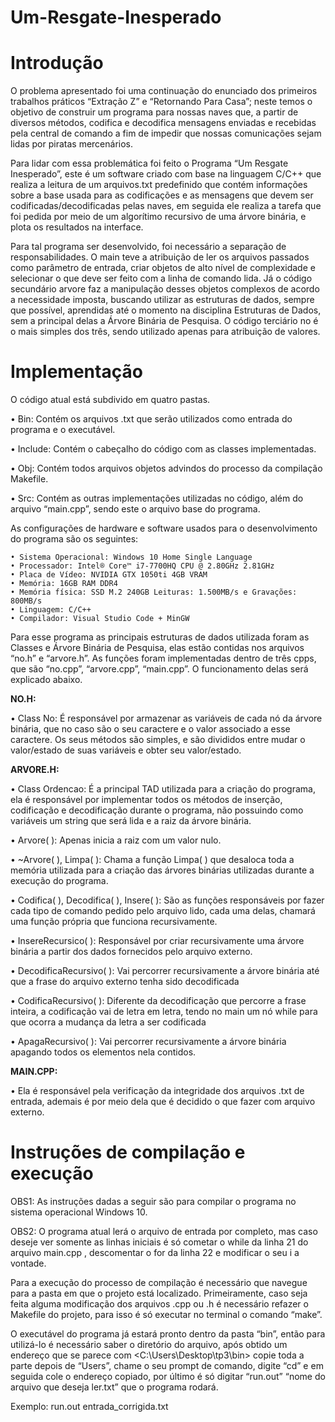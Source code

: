 # Um-Resgate-Inesperado

# Introdução

O problema apresentado foi uma continuação do enunciado dos primeiros trabalhos práticos “Extração Z” e “Retornando Para Casa”; neste temos o objetivo de construir um programa para nossas naves que, a partir de diversos métodos, codifica e decodifica mensagens enviadas e recebidas pela central de comando a fim de impedir que nossas comunicações sejam lidas por piratas mercenários.

Para lidar com essa problemática foi feito o Programa “Um Resgate Inesperado”, este é um software criado com base na linguagem C/C++ que realiza a leitura de um arquivos.txt predefinido que contém informações sobre a base usada para as codificações e as mensagens que devem ser  codificadas/decodificadas pelas naves,  em seguida ele realiza a tarefa que foi pedida por meio de um algorítimo recursivo de uma árvore binária, e plota os resultados na interface.

Para tal programa ser desenvolvido, foi necessário a separação de responsabilidades. O main teve a atribuição de ler os arquivos passados como parâmetro de entrada, criar objetos de alto nível de complexidade e selecionar o que deve ser feito com a linha de comando lida. Já o código secundário arvore faz a manipulação desses objetos complexos de acordo a necessidade imposta, buscando utilizar as estruturas de dados, sempre que possível, aprendidas até o momento na disciplina Estruturas de Dados, sem a principal delas a Árvore Binária de Pesquisa. O código terciário no é o mais simples dos três, sendo utilizado apenas para atribuição de valores.

# Implementação

O código atual está subdivido em quatro pastas.

• Bin: Contém os arquivos .txt que serão utilizados como entrada do programa e o executável.
    
• Include: Contém o cabeçalho do código com as classes implementadas.
    
• Obj: Contém todos arquivos objetos advindos do processo da compilação Makefile.
    
• Src: Contém as outras implementações utilizadas no código, além do arquivo “main.cpp”, sendo este o arquivo base do programa.
    
As configurações de hardware e software usados para o desenvolvimento do programa são os seguintes:

    • Sistema Operacional: Windows 10 Home Single Language 
    • Processador: Intel® Core™ i7-7700HQ CPU @ 2.80GHz 2.81GHz
    • Placa de Vídeo: NVIDIA GTX 1050ti 4GB VRAM
    • Memória: 16GB RAM DDR4
    • Memória física: SSD M.2 240GB Leituras: 1.500MB/s e Gravações: 800MB/s 
    • Linguagem: C/C++
    • Compilador: Visual Studio Code + MinGW
    
Para esse programa as principais estruturas de dados utilizada foram as Classes e Árvore Binária de Pesquisa, elas estão contidas nos arquivos “no.h” e “arvore.h”. As funções foram implementadas dentro de três cpps, que são “no.cpp”, “arvore.cpp”, “main.cpp”. O funcionamento delas será explicado abaixo.

**NO.H:**

• Class No: É responsável por armazenar as variáveis de cada nó da árvore binária, que no caso são o seu caractere e o valor associado a esse caractere. Os seus métodos são simples, e são divididos entre mudar o valor/estado de suas variáveis e obter seu valor/estado.

**ARVORE.H:**

• Class Ordencao: É a principal TAD utilizada para a criação do programa, ela é responsável por implementar todos os métodos de inserção, codificação e decodificação durante o programa, não possuindo como variáveis um string que será lida e a raiz da árvore binária.
    
• Arvore(  ): Apenas inicia a raiz com um valor nulo.
    
• ~Arvore(  ), Limpa( ): Chama a função Limpa( ) que desaloca toda a memória utilizada para a criação das árvores binárias utilizadas durante a execução do programa.
    
• Codifica(  ), Decodifica(  ), Insere(  ): São as funções responsáveis por fazer cada tipo de comando pedido pelo arquivo lido, cada uma delas, chamará uma função própria que funciona recursivamente.
    
• InsereRecursico(  ): Responsável por criar recursivamente uma árvore binária a partir dos dados fornecidos pelo arquivo externo.
    
• DecodificaRecursivo(  ): Vai percorrer recursivamente a árvore binária até que a frase do arquivo externo tenha sido decodificada 
    
• CodificaRecursivo( ): Diferente da decodificação que percorre a frase inteira, a codificação vai de letra em letra, tendo no main um nó while para que ocorra a mudança da letra a ser codificada
    
• ApagaRecursivo(  ): Vai percorrer recursivamente a árvore binária apagando todos os elementos nela contidos.
      

**MAIN.CPP:**

 • Ela é responsável pela verificação da integridade dos arquivos .txt de entrada, ademais é por meio dela que é decidido o que fazer com arquivo externo.

      

# Instruções de compilação e execução

OBS1: As instruções dadas a seguir são para compilar o programa no sistema operacional Windows 10.

OBS2: O programa atual lerá o arquivo de entrada por completo, mas caso deseje ver somente as linhas iniciais é só cometar o while da linha 21 do arquivo main.cpp , descomentar o for da linha 22 e modificar o seu i a vontade.

Para a execução do processo de compilação é necessário que navegue para a pasta em que o projeto está localizado. Primeiramente, caso seja feita alguma modificação dos arquivos .cpp ou .h é necessário refazer o Makefile do projeto, para isso é só executar no terminal o comando “make”. 

O executável do programa já estará pronto dentro da pasta “bin”, então para utilizá-lo é necessário saber o diretório do arquivo, após obtido um endereço que se parece com <C:\Users\Desktop\tp3\bin> copie toda a parte depois de “Users”, chame o seu prompt de comando, digite “cd” e em seguida cole o endereço copiado, por último é só digitar “run.out” “nome do arquivo que deseja ler.txt” que o programa rodará. 

Exemplo: run.out entrada_corrigida.txt 

